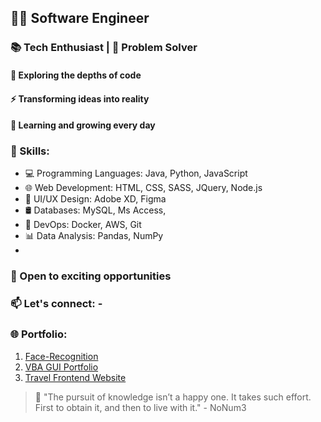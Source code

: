 ## 👨‍💻 Software Engineer
### 📚 Tech Enthusiast | 🎯 Problem Solver

#### 🔭 Exploring the depths of code
#### ⚡️ Transforming ideas into reality
#### 🌱 Learning and growing every day

### 🚀 Skills:
- 💻 Programming Languages: Java, Python, JavaScript
- 🌐 Web Development: HTML, CSS, SASS, JQuery, Node.js
- 🎨 UI/UX Design: Adobe XD, Figma
- 🛢️ Databases: MySQL, Ms Access,
- 🔧 DevOps: Docker, AWS, Git
- 📊 Data Analysis: Pandas, NumPy
- 
### 🌟 Open to exciting opportunities
### 📫 Let's connect: -
### 🌐 Portfolio: 
1. [Face-Recognition](https://github.com/NoNum3/OpenCV-Face-Recognition-Portofolio)
2. [VBA GUI Portfolio](https://github.com/NoNum3/ExcelVBA-GUI-Portofolio)
3. [Travel Frontend Website](https://github.com/NoNum3/Laravel-Portofolio)

> 📝 "The pursuit of knowledge isn’t a happy one. It takes such effort. First to obtain it, and then to live with it." - NoNum3
<!--
**NoNum3/NoNum3** is a ✨ _special_ ✨ repository because its `README.md` (this file) appears on your GitHub profile.

Here are some ideas to get you started:

- 🔭 I’m currently working on ...
- 🌱 I’m currently learning ...
- 👯 I’m looking to collaborate on ...
- 🤔 I’m looking for help with ...
- 💬 Ask me about ...
- 📫 How to reach me: ...
- 😄 Pronouns: ...
- ⚡ Fun fact: ...
-->
